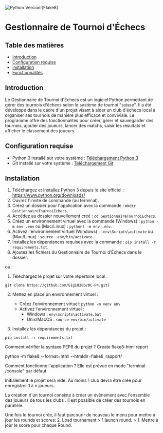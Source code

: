![Python Version](https://img.shields.io/badge/Python-3.7-blue.svg)![Flake8]
# Gestionnaire de Tournoi d'Échecs

## Table des matières

- [Introduction](#introduction)
- [Configuration requise](#configuration-requise)
- [Installation](#installation)
- [Fonctionnalités](#fonctionnalités)


## Introduction

Le Gestionnaire de Tournoi d'Échecs est un logiciel Python permettant de gérer des tournois d'échecs selon le système de tournoi "suisse". Il a été développé dans le cadre d'un projet visant à aider un club d'échecs local à organiser ses tournois de manière plus efficace et conviviale. Le programme offre des fonctionnalités pour créer, gérer et sauvegarder des tournois, ajouter des joueurs, lancer des matchs, saisir les résultats et afficher le classement des joueurs.

## Configuration requise

* Python 3 installé sur votre système : [Téléchargement Python 3](https://www.python.org/downloads/)
* Git installé sur votre système : [Téléchargement Git](https://git-scm.com/book/fr/v2/D%C3%A9marrage-rapide-Installation-de-Git)

## Installation

1. Téléchargez et installez Python 3 depuis le site officiel : https://www.python.org/downloads/
2. Ouvrez l'invite de commande (ou terminal).
3. Créez un dossier pour l'application avec la commande : `mkdir GestionnaireTournoiEchecs`.
4. Accédez au dossier nouvellement créé : `cd GestionnaireTournoiEchecs`.
5. Créez un environnement virtuel avec la commande (Windows) : `python -m env .env` ou (Mac/Linux) : `python3 -m env .env`.
6. Activez l'environnement virtuel (Windows) : `.env\Scripts\activate` ou (Mac/Linux) : `source .env/bin/activate`.
7. Installez les dépendances requises avec la commande : `pip install -r requirements.txt`.
8. Ajoutez les fichiers du Gestionnaire de Tournoi d'Échecs dans le dossier.

ou :

1. Téléchargez le projet sur votre répertoire local : 
```
git clone https://github.com/Gigi8206/OC-P4.git)
```

2. Mettez en place un environnement virtuel :
   * Créez l'environnement virtuel: `python -m venv env`
   * Activez l'environnement virtuel :
       * Windows : `env\Scripts\activate.bat`
       * Unix/MacOS : `source env/bin/activate`

3. Installez les dépendances du projet :

```
pip install -r requirements.txt
```
Comment vérifier la syntaxe PEP8 du projet ?
Create flake8-html report

python -m flake8 --format=html --htmldir=flake8_rapport/

Comment fonctionne l'application ?
Elle est prévue en mode "terminal /console" par défaut.

Initialement le projet sera vide. Au moins 1 club devra être crée pour enregistrer 1 à n joueurs.

La création d'un tournoi consiste à créer un évènement avec l'ensemble des joueurs de tous les clubs . Il est possible de créer des tournois en parallèle.

Une fois le tournoi crée, il faut parcourir de nouveau le menu pour mettre à jour les rounds et scores: 2. Load tournament > 1.launch round.  > 1. Mettre à jour le score pour chaque Round.
 
